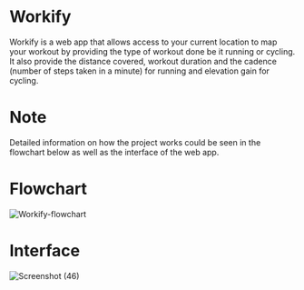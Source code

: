 # Workify

Workify is a web app that allows access to your current location to map your workout by providing the type of workout done be it running or cycling. It also provide the distance covered, workout duration and the cadence (number of steps taken in a minute) for running and elevation gain for cycling.

# Note 

Detailed information on how the project works could be seen in the flowchart below as well as the interface of the web app.

# Flowchart

![Workify-flowchart](https://user-images.githubusercontent.com/93651960/198047917-e83433b1-387b-4ccb-9ecb-dc1985cd7c03.png)

# Interface

![Screenshot (46)](https://user-images.githubusercontent.com/93651960/198048399-aef88b36-7e77-4969-8553-04c75df667a5.png)
